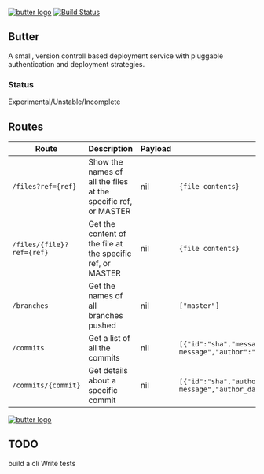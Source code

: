 [![butter logo](http://nano-assets.gopagoda.io/readme-headers/butter.png)](http://nanobox.io/open-source#butter)
[![Build Status](https://travis-ci.org/nanopack/butter.svg)](https://travis-ci.org/nanopack/butter)

## Butter

A small, version controll based deployment service with pluggable authentication and deployment strategies.

### Status
Experimental/Unstable/Incomplete

## Routes

| Route | Description | Payload | Response |
| --- | --- | --- | --- |
| `/files?ref={ref}` | Show the names of all the files at the specific ref, or MASTER | nil | `{file contents}` |
| `/files/{file}?ref={ref}` | Get the content of the file at the specific ref, or MASTER | nil | `{file contents}` |
| `/branches` | Get the names of all branches pushed | nil | `["master"]` |
| `/commits` | Get a list of all the commits | nil | `[{"id":"sha","message":"this is a message","author":"me"}]` |
| `/commits/{commit}` | Get details about a specific commit | nil | `[{"id":"sha","author":"me","message":"this is a message","author_date":"jan","author_email":"me@me.com"}]` |

[![butter logo](http://nano-assets.gopagoda.io/open-src/nanobox-open-src.png)](http://nanobox.io/open-source)


## TODO
build a cli
Write tests